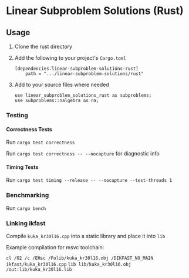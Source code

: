 # Linear Subproblem Solutions (Rust)

## Usage

1. Clone the rust directory

2. Add the following to your project's `Cargo.toml`

    ```
    [dependencies.linear-subproblem-solutions-rust]
        path = ".../linear-subproblem-solutions/rust"
    ```

3. Add to your source files where needed

    ```
    use linear_subproblem_solutions_rust as subproblems;
    use subproblems::nalgebra as na;
    ```

### Testing

#### Correctness Tests

Run `cargo test correctness`

Run `cargo test correctness -- --nocapture` for diagnostic info

#### Timing Tests

Run `cargo test timing --release -- --nocapture --test-threads 1`

### Benchmarking

Run `cargo bench`

### Linking ikfast

Compile `kuka_kr30l16.cpp` into a static library and place it into `lib`

Example compilation for msvc toolchain:

`cl /O2 /c /EHsc /Folib/kuka_kr30l16.obj /DIKFAST_NO_MAIN ikfast/kuka_kr30l16.cpp`
`lib lib/kuka_kr30l16.obj /out:lib/kuka_kr30l16.lib`
